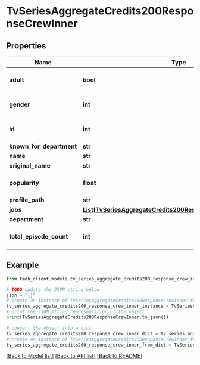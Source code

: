 # TvSeriesAggregateCredits200ResponseCrewInner


## Properties

Name | Type | Description | Notes
------------ | ------------- | ------------- | -------------
**adult** | **bool** |  | [optional] [default to True]
**gender** | **int** |  | [optional] [default to 0]
**id** | **int** |  | [optional] [default to 0]
**known_for_department** | **str** |  | [optional] 
**name** | **str** |  | [optional] 
**original_name** | **str** |  | [optional] 
**popularity** | **float** |  | [optional] [default to 0]
**profile_path** | **str** |  | [optional] 
**jobs** | [**List[TvSeriesAggregateCredits200ResponseCrewInnerJobsInner]**](TvSeriesAggregateCredits200ResponseCrewInnerJobsInner.md) |  | [optional] 
**department** | **str** |  | [optional] 
**total_episode_count** | **int** |  | [optional] [default to 0]

## Example

```python
from tmdb_client.models.tv_series_aggregate_credits200_response_crew_inner import TvSeriesAggregateCredits200ResponseCrewInner

# TODO update the JSON string below
json = "{}"
# create an instance of TvSeriesAggregateCredits200ResponseCrewInner from a JSON string
tv_series_aggregate_credits200_response_crew_inner_instance = TvSeriesAggregateCredits200ResponseCrewInner.from_json(json)
# print the JSON string representation of the object
print(TvSeriesAggregateCredits200ResponseCrewInner.to_json())

# convert the object into a dict
tv_series_aggregate_credits200_response_crew_inner_dict = tv_series_aggregate_credits200_response_crew_inner_instance.to_dict()
# create an instance of TvSeriesAggregateCredits200ResponseCrewInner from a dict
tv_series_aggregate_credits200_response_crew_inner_from_dict = TvSeriesAggregateCredits200ResponseCrewInner.from_dict(tv_series_aggregate_credits200_response_crew_inner_dict)
```
[[Back to Model list]](../README.md#documentation-for-models) [[Back to API list]](../README.md#documentation-for-api-endpoints) [[Back to README]](../README.md)


